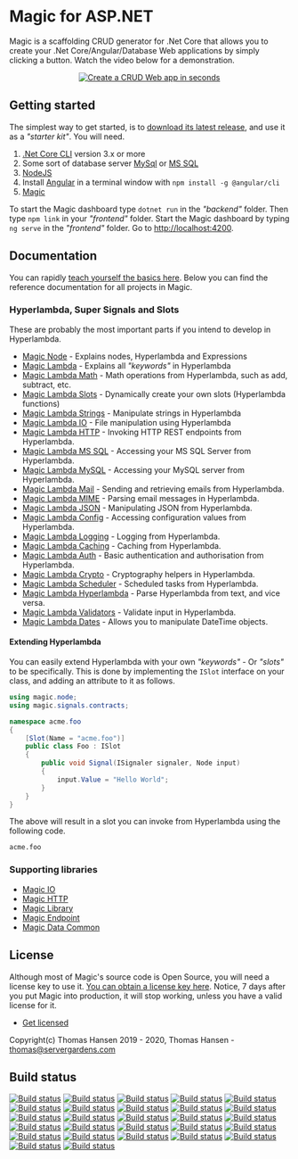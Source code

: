
# Magic for ASP.NET

Magic is a scaffolding CRUD generator for .Net Core that allows you to create your .Net Core/Angular/Database Web
applications by simply clicking a button. Watch the video below for a demonstration.

<p align="center">
<a href="https://www.youtube.com/watch?v=8xO9H-2Fejc">
<img alt="Create a CRUD Web app in seconds" title="Create a CRUD Web app in seconds" src="https://servergardens.files.wordpress.com/2020/01/magic-video-screenshot.png" />
</a>
</p>

## Getting started

The simplest way to get started, is to [download its latest release](https://github.com/polterguy/magic/releases),
and use it as a _"starter kit"_. You will need.

1. [.Net Core CLI](https://dotnet.microsoft.com/download) version 3.x or more
2. Some sort of database server [MySql](https://dev.mysql.com/downloads/mysql/) or [MS SQL](https://www.microsoft.com/en-us/sql-server/sql-server-editions-express)
3. [NodeJS](https://nodejs.org/en/download/)
4. Install [Angular](https://angular.io/guide/setup-local) in a terminal window with `npm install -g @angular/cli`
5. [Magic](https://github.com/polterguy/magic/releases)

To start the Magic dashboard type `dotnet run` in the _"backend"_ folder. Then type `npm link` in your
_"frontend"_ folder. Start the Magic dashboard by typing `ng serve` in the _"frontend"_ folder. Go to
[http://localhost:4200](http://localhost:4200).

## Documentation

You can rapidly [teach yourself the basics here](https://polterguy.github.io).
Below you can find the reference documentation for all projects in Magic.

### Hyperlambda, Super Signals and Slots

These are probably the most important parts if you intend to develop in Hyperlambda.

* [Magic Node](https://github.com/polterguy/magic.node) - Explains nodes, Hyperlambda and Expressions
* [Magic Lambda](https://github.com/polterguy/magic.lambda) - Explains all _"keywords"_ in Hyperlambda
* [Magic Lambda Math](https://github.com/polterguy/magic.lambda.math) - Math operations from Hyperlambda, such as add, subtract, etc.
* [Magic Lambda Slots](https://github.com/polterguy/magic.lambda.slots) - Dynamically create your own slots (Hyperlambda functions)
* [Magic Lambda Strings](https://github.com/polterguy/magic.lambda.strings) - Manipulate strings in Hyperlambda
* [Magic Lambda IO](https://github.com/polterguy/magic.lambda.io) - File manipulation using Hyperlambda
* [Magic Lambda HTTP](https://github.com/polterguy/magic.lambda.http) - Invoking HTTP REST endpoints from Hyperlambda.
* [Magic Lambda MS SQL](https://github.com/polterguy/magic.lambda.mssql) - Accessing your MS SQL Server from Hyperlambda.
* [Magic Lambda MySQL](https://github.com/polterguy/magic.lambda.mysql) - Accessing your MySQL server from Hyperlambda.
* [Magic Lambda Mail](https://github.com/polterguy/magic.lambda.mail) - Sending and retrieving emails from Hyperlambda.
* [Magic Lambda MIME](https://github.com/polterguy/magic.lambda.mime) - Parsing email messages in Hyperlambda.
* [Magic Lambda JSON](https://github.com/polterguy/magic.lambda.json) - Manipulating JSON from Hyperlambda.
* [Magic Lambda Config](https://github.com/polterguy/magic.lambda.config) - Accessing configuration values from Hyperlambda.
* [Magic Lambda Logging](https://github.com/polterguy/magic.lambda.logging) - Logging from Hyperlambda.
* [Magic Lambda Caching](https://github.com/polterguy/magic.lambda.caching) - Caching from Hyperlambda.
* [Magic Lambda Auth](https://github.com/polterguy/magic.lambda.auth) - Basic authentication and authorisation from Hyperlambda.
* [Magic Lambda Crypto](https://github.com/polterguy/magic.lambda.crypto) - Cryptography helpers in Hyperlambda.
* [Magic Lambda Scheduler](https://github.com/polterguy/magic.lambda.scheduler) - Scheduled tasks from Hyperlambda.
* [Magic Lambda Hyperlambda](https://github.com/polterguy/magic.lambda.hyperlambda) - Parse Hyperlambda from text, and vice versa.
* [Magic Lambda Validators](https://github.com/polterguy/magic.lambda.validators) - Validate input in Hyperlambda.
* [Magic Lambda Dates](https://github.com/polterguy/magic.lambda.dates) - Allows you to manipulate DateTime objects.

#### Extending Hyperlambda

You can easily extend Hyperlambda with your own _"keywords"_ - Or _"slots"_ to be specifically. This is done by
implementing the `ISlot` interface on your class, and adding an attribute to it as follows.

```csharp
using magic.node;
using magic.signals.contracts;

namespace acme.foo
{
    [Slot(Name = "acme.foo")]
    public class Foo : ISlot
    {
        public void Signal(ISignaler signaler, Node input)
        {
            input.Value = "Hello World";
        }
    }
}
```

The above will result in a slot you can invoke from Hyperlambda using the following code.

```
acme.foo
```

### Supporting libraries

* [Magic IO](https://github.com/polterguy/magic.io)
* [Magic HTTP](https://github.com/polterguy/magic.http)
* [Magic Library](https://github.com/polterguy/magic.library)
* [Magic Endpoint](https://github.com/polterguy/magic.endpoint)
* [Magic Data Common](https://github.com/polterguy/magic.data.common)

## License

Although most of Magic's source code is Open Source, you will need a license key to use it.
[You can obtain a license key here](https://servergardens.com/buy/).
Notice, 7 days after you put Magic into production, it will stop working, unless you have a valid
license for it.

* [Get licensed](https://servergardens.com/buy/)

Copyright(c) Thomas Hansen 2019 - 2020, Thomas Hansen - thomas@servergardens.com

## Build status

[![Build status](https://travis-ci.com/polterguy/magic.svg?master)](https://travis-ci.com/polterguy/magic)
[![Build status](https://travis-ci.com/polterguy/magic.node.svg?master)](https://travis-ci.com/polterguy/magic.node)
[![Build status](https://travis-ci.com/polterguy/magic.library.svg?master)](https://travis-ci.com/polterguy/magic.library)
[![Build status](https://travis-ci.com/polterguy/magic.lambda.auth.svg?master)](https://travis-ci.com/polterguy/magic.lambda.auth)
[![Build status](https://travis-ci.com/polterguy/magic.lambda.validators.svg?master)](https://travis-ci.com/polterguy/magic.lambda.validators)
[![Build status](https://travis-ci.com/polterguy/magic.lambda.strings.svg?master)](https://travis-ci.com/polterguy/magic.lambda.strings)
[![Build status](https://travis-ci.com/polterguy/magic.lambda.dates.svg?master)](https://travis-ci.com/polterguy/magic.lambda.dates)
[![Build status](https://travis-ci.com/polterguy/magic.lambda.slots.svg?master)](https://travis-ci.com/polterguy/magic.lambda.slots)
[![Build status](https://travis-ci.com/polterguy/magic.lambda.mysql.svg?master)](https://travis-ci.com/polterguy/magic.lambda.mysql)
[![Build status](https://travis-ci.com/polterguy/magic.lambda.mssql.svg?master)](https://travis-ci.com/polterguy/magic.lambda.mssql)
[![Build status](https://travis-ci.com/polterguy/magic.lambda.math.svg?master)](https://travis-ci.com/polterguy/magic.lambda.math)
[![Build status](https://travis-ci.com/polterguy/magic.lambda.logging.svg?master)](https://travis-ci.com/polterguy/magic.lambda.logging)
[![Build status](https://travis-ci.com/polterguy/magic.lambda.caching.svg?master)](https://travis-ci.com/polterguy/magic.lambda.caching)
[![Build status](https://travis-ci.com/polterguy/magic.lambda.json.svg?master)](https://travis-ci.com/polterguy/magic.lambda.json)
[![Build status](https://travis-ci.com/polterguy/magic.lambda.mail.svg?master)](https://travis-ci.com/polterguy/magic.lambda.mail)
[![Build status](https://travis-ci.com/polterguy/magic.lambda.mime.svg?master)](https://travis-ci.com/polterguy/magic.lambda.mime)
[![Build status](https://travis-ci.com/polterguy/magic.lambda.io.svg?master)](https://travis-ci.com/polterguy/magic.lambda.io)
[![Build status](https://travis-ci.com/polterguy/magic.lambda.hyperlambda.svg?master)](https://travis-ci.com/polterguy/magic.lambda.hyperlambda)
[![Build status](https://travis-ci.com/polterguy/magic.lambda.http.svg?master)](https://travis-ci.com/polterguy/magic.lambda.http)
[![Build status](https://travis-ci.com/polterguy/magic.lambda.crypto.svg?master)](https://travis-ci.com/polterguy/magic.lambda.crypto)
[![Build status](https://travis-ci.com/polterguy/magic.lambda.config.svg?master)](https://travis-ci.com/polterguy/magic.lambda.config)
[![Build status](https://travis-ci.com/polterguy/magic.lambda.svg?master)](https://travis-ci.com/polterguy/magic.lambda)
[![Build status](https://travis-ci.com/polterguy/magic.lambda.scheduler.svg?master)](https://travis-ci.com/polterguy/magic.lambda.scheduler)
[![Build status](https://travis-ci.com/polterguy/magic.io.svg?master)](https://travis-ci.com/polterguy/magic.io)
[![Build status](https://travis-ci.com/polterguy/magic.http.svg?master)](https://travis-ci.com/polterguy/magic.http)
[![Build status](https://travis-ci.com/polterguy/magic.endpoint.svg?master)](https://travis-ci.com/polterguy/magic.endpoint)
[![Build status](https://travis-ci.com/polterguy/magic.data.common.svg?master)](https://travis-ci.com/polterguy/magic.data.common)
